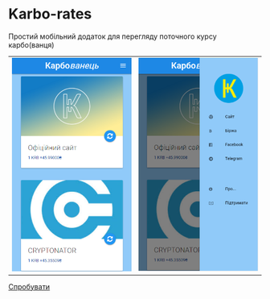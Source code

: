 # Karbo-rates
Простий мобільний додаток для перегляду поточного курсу карбо(ванця)

<table style="border:none;">
  <tr>
    <td>
      <img src="https://github.com/liketaurus/Karbo-rates/blob/master/APK/screen.png?raw=true">
    </td>
    <td>
      <img src="https://github.com/liketaurus/Karbo-rates/blob/master/APK/screen-menu.png?raw=true">
    </td>
  </tr>
  </table>

[Спробувати](https://github.com/liketaurus/Karbo-rates/blob/master/APK/Karbo-alpha.apk?raw=true)
